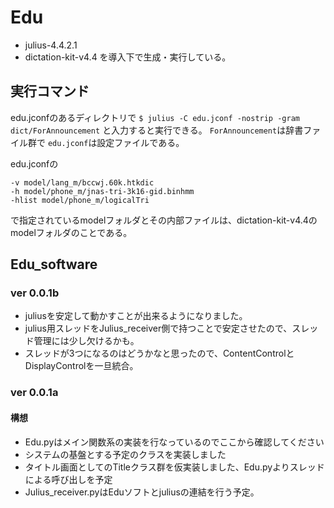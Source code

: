 # Edu
* julius-4.4.2.1
* dictation-kit-v4.4
を導入下で生成・実行している。

## 実行コマンド
edu.jconfのあるディレクトリで
`$ julius -C edu.jconf -nostrip -gram dict/ForAnnouncement`
と入力すると実行できる。
`ForAnnouncement`は辞書ファイル群で
`edu.jconf`は設定ファイルである。

edu.jconfの
```
-v model/lang_m/bccwj.60k.htkdic
-h model/phone_m/jnas-tri-3k16-gid.binhmm
-hlist model/phone_m/logicalTri
```
で指定されているmodelフォルダとその内部ファイルは、dictation-kit-v4.4のmodelフォルダのことである。

## Edu_software

### ver 0.0.1b
* juliusを安定して動かすことが出来るようになりました。
* julius用スレッドをJulius_receiver側で持つことで安定させたので、スレッド管理には少し欠けるかも。
* スレッドが3つになるのはどうかなと思ったので、ContentControlとDisplayControlを一旦統合。

### ver 0.0.1a
#### 構想
* Edu.pyはメイン関数系の実装を行なっているのでここから確認してください
* システムの基盤とする予定のクラスを実装しました
* タイトル画面としてのTitleクラス群を仮実装しました、Edu.pyよりスレッドによる呼び出しを予定
* Julius_receiver.pyはEduソフトとjuliusの連結を行う予定。

